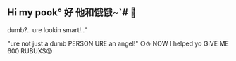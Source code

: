 ## Hi my pook° 好 他和饿饿~`# 👋

<!--
**sera741/SERA741** is a ✨ _special_ ✨ repository because its `README.md` (this file) appears on your GitHub profile.--
I'm offtab
- hehe!
->> 😔 dnc any idea or designs I've done 
-> 😤 u can int w me !
--[ 😐 bored? same!! ]
~ 🙂 being useless is nothing for an jerk??
# - 😄 [ ure useful for everything not a noob can!~
- `-犹如送 好哦他 让你~
--_* ( ure an broken heart ure an amazing person!!😍)
--> dumb?.. ure lookin smart!.."
"ure not just a dumb PERSON URE an angel!"
○⊙ NOW I helped yo GIVE ME 600 RUBUXS😡
